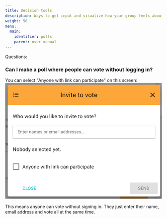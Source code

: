 ```yaml
---
title: Decision tools
description: Ways to get input and visualize how your group feels about an inquiry or topic.
weight: 50
menu:
  main:
    identifier: polls
    parent: user_manual
---
```




Questions:

### Can I make a poll where people can vote without logging in?

You can select "Anyone with link can participate" on this screen:
![](invite_to_vote_modal.png)

This means anyone can vote without signing in. They just enter their name, email address and vote all at the same time.
